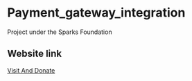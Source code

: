 # Payment_gateway_integration
Project under the Sparks Foundation 
## Website link
<a href="https://nandini040.github.io/Payment_gateway_integration/">Visit And Donate</a>
